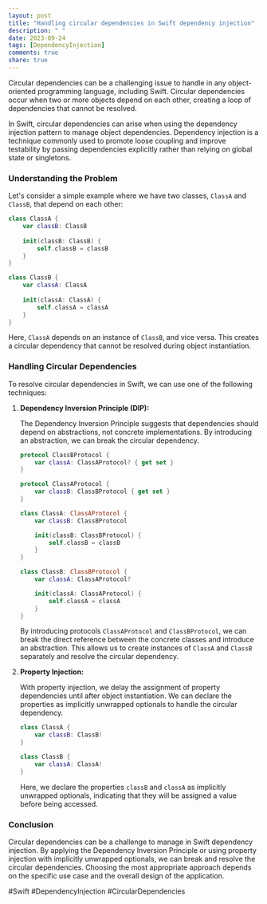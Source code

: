 ```yaml
---
layout: post
title: "Handling circular dependencies in Swift dependency injection"
description: " "
date: 2023-09-24
tags: [DependencyInjection]
comments: true
share: true
---
```


Circular dependencies can be a challenging issue to handle in any object-oriented programming language, including Swift. Circular dependencies occur when two or more objects depend on each other, creating a loop of dependencies that cannot be resolved.

In Swift, circular dependencies can arise when using the dependency injection pattern to manage object dependencies. Dependency injection is a technique commonly used to promote loose coupling and improve testability by passing dependencies explicitly rather than relying on global state or singletons.

### Understanding the Problem

Let's consider a simple example where we have two classes, `ClassA` and `ClassB`, that depend on each other:

```swift
class ClassA {
    var classB: ClassB
    
    init(classB: ClassB) {
        self.classB = classB
    }
}

class ClassB {
    var classA: ClassA
    
    init(classA: ClassA) {
        self.classA = classA
    }
}
```

Here, `ClassA` depends on an instance of `ClassB`, and vice versa. This creates a circular dependency that cannot be resolved during object instantiation.

### Handling Circular Dependencies

To resolve circular dependencies in Swift, we can use one of the following techniques:

1. **Dependency Inversion Principle (DIP):**

   The Dependency Inversion Principle suggests that dependencies should depend on abstractions, not concrete implementations. By introducing an abstraction, we can break the circular dependency.

   ```swift
   protocol ClassBProtocol {
       var classA: ClassAProtocol? { get set }
   }
   
   protocol ClassAProtocol {
       var classB: ClassBProtocol { get set }
   }
   
   class ClassA: ClassAProtocol {
       var classB: ClassBProtocol
   
       init(classB: ClassBProtocol) {
           self.classB = classB
       }
   }
   
   class ClassB: ClassBProtocol {
       var classA: ClassAProtocol?
   
       init(classA: ClassAProtocol) {
           self.classA = classA
       }
   }
   ```

   By introducing protocols `ClassAProtocol` and `ClassBProtocol`, we can break the direct reference between the concrete classes and introduce an abstraction. This allows us to create instances of `ClassA` and `ClassB` separately and resolve the circular dependency.

2. **Property Injection:**

   With property injection, we delay the assignment of property dependencies until after object instantiation. We can declare the properties as implicitly unwrapped optionals to handle the circular dependency.

   ```swift
   class ClassA {
       var classB: ClassB!
   }
   
   class ClassB {
       var classA: ClassA!
   }
   ```

   Here, we declare the properties `classB` and `classA` as implicitly unwrapped optionals, indicating that they will be assigned a value before being accessed.

### Conclusion

Circular dependencies can be a challenge to manage in Swift dependency injection. By applying the Dependency Inversion Principle or using property injection with implicitly unwrapped optionals, we can break and resolve the circular dependencies. Choosing the most appropriate approach depends on the specific use case and the overall design of the application.

#Swift #DependencyInjection #CircularDependencies